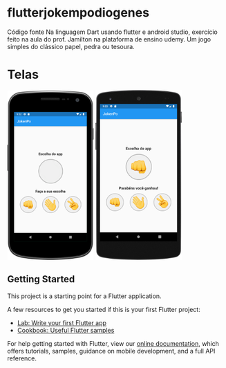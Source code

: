 # flutterjokempodiogenes

Código fonte Na linguagem Dart usando flutter e android studio, exercício feito na aula do prof. Jamilton na plataforma de ensino udemy.
Um jogo simples do clássico papel, pedra ou tesoura.

<h1>Telas</h1>

<p>

<img src= "preview1.png" width= "200"/>
<img src= "preview2.png" width= "200"/>
</p>

## Getting Started

This project is a starting point for a Flutter application.

A few resources to get you started if this is your first Flutter project:

- [Lab: Write your first Flutter app](https://flutter.dev/docs/get-started/codelab)
- [Cookbook: Useful Flutter samples](https://flutter.dev/docs/cookbook)

For help getting started with Flutter, view our
[online documentation](https://flutter.dev/docs), which offers tutorials,
samples, guidance on mobile development, and a full API reference.
